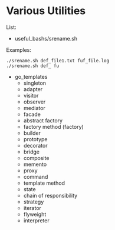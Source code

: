 # Various Utilities
List:
- useful_bashs/srename.sh

Examples:
```
./srename.sh def_file1.txt fuf_file.log
./srename.sh def_ fu
```

- go_templates
    - singleton
    - adapter
    - visitor
    - observer
    - mediator
    - facade
    - abstract factory
    - factory method (factory)
    - builder
    - prototype
    - decorator
    - bridge
    - composite
    - memento
    - proxy
    - command
    - template method
    - state
    - chain of responsibility
    - strategy
    - iterator
    - flyweight
    - interpreter
